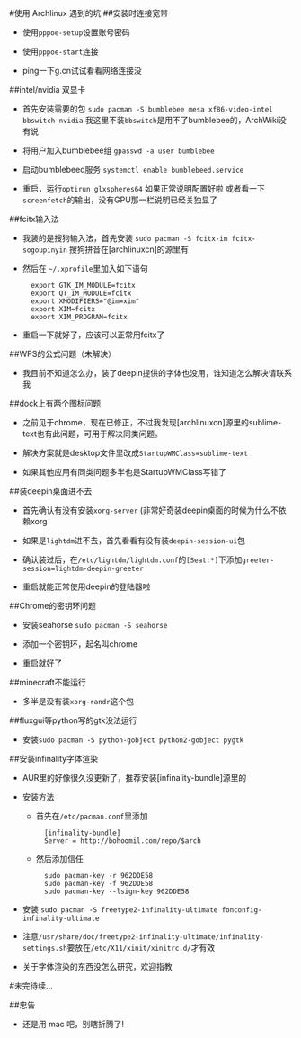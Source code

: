 ﻿#使用 Archlinux 遇到的坑 
##安装时连接宽带
- 使用`pppoe-setup`设置账号密码

- 使用`pppoe-start`连接

- ping一下g.cn试试看看网络连接没

##intel/nvidia 双显卡
- 首先安装需要的包
`sudo pacman -S bumblebee mesa xf86-video-intel bbswitch nvidia`
  我这里不装`bbswitch`是用不了bumblebee的，ArchWiki没有说

- 将用户加入bumblebee组
`gpasswd -a user bumblebee`

- 启动bumblebeed服务
`systemctl enable bumblebeed.service` 

- 重启，运行`optirun glxspheres64` 如果正常说明配置好啦
或者看一下`screenfetch`的输出，没有GPU那一栏说明已经关独显了

##fcitx输入法
- 我装的是搜狗输入法，首先安装
`sudo pacman -S fcitx-im fcitx-sogoupinyin`
搜狗拼音在[archlinuxcn]的源里有

- 然后在 `~/.xprofile`里加入如下语句

        export GTK_IM_MODULE=fcitx
        export QT_IM_MODULE=fcitx
        export XMODIFIERS="@im=xim"
        export XIM=fcitx
        export XIM_PROGRAM=fcitx 

- 重启一下就好了，应该可以正常用fcitx了

##WPS的公式问题（未解决）
- 我目前不知道怎么办，装了deepin提供的字体也没用，谁知道怎么解决请联系我


##dock上有两个图标问题
- 之前见于chrome，现在已修正，不过我发现[archlinuxcn]源里的sublime-text也有此问题，可用于解决同类问题。

- 解决方案就是desktop文件里改成`StartupWMClass=sublime-text`

- 如果其他应用有同类问题多半也是StartupWMClass写错了

##装deepin桌面进不去
- 首先确认有没有安装`xorg-server` (非常好奇装deepin桌面的时候为什么不依赖xorg

- 如果是`lightdm`进不去，首先看看有没有装`deepin-session-ui`包

- 确认装过后，在`/etc/lightdm/lightdm.conf`的`[Seat:*]`下添加`greeter-session=lightdm-deepin-greeter`

- 重启就能正常使用deepin的登陆器啦


##Chrome的密钥环问题
- 安装seahorse `sudo pacman -S seahorse`

- 添加一个密钥环，起名叫chrome

- 重启就好了

##minecraft不能运行
- 多半是没有装`xorg-randr`这个包

##fluxgui等python写的gtk没法运行
- 安装`sudo pacman -S python-gobject python2-gobject pygtk`

##安装infinality字体渲染
- AUR里的好像很久没更新了，推荐安装[infinality-bundle]源里的

- 安装方法
    - 首先在`/etc/pacman.conf`里添加
    
    	    [infinality-bundle]
            Server = http://bohoomil.com/repo/$arch
             
    - 然后添加信任
    
            sudo pacman-key -r 962DDE58
            sudo pacman-key -f 962DDE58
            sudo pacman-key --lsign-key 962DDE58
     	
- 安装 `sudo pacman -S freetype2-infinality-ultimate fonconfig-infinality-ultimate`
     	
- 注意`/usr/share/doc/freetype2-infinality-ultimate/infinality-settings.sh`要放在`/etc/X11/xinit/xinitrc.d/`才有效

- 关于字体渲染的东西没怎么研究，欢迎指教

#未完待续...

##忠告
- 还是用 mac 吧，别瞎折腾了!

